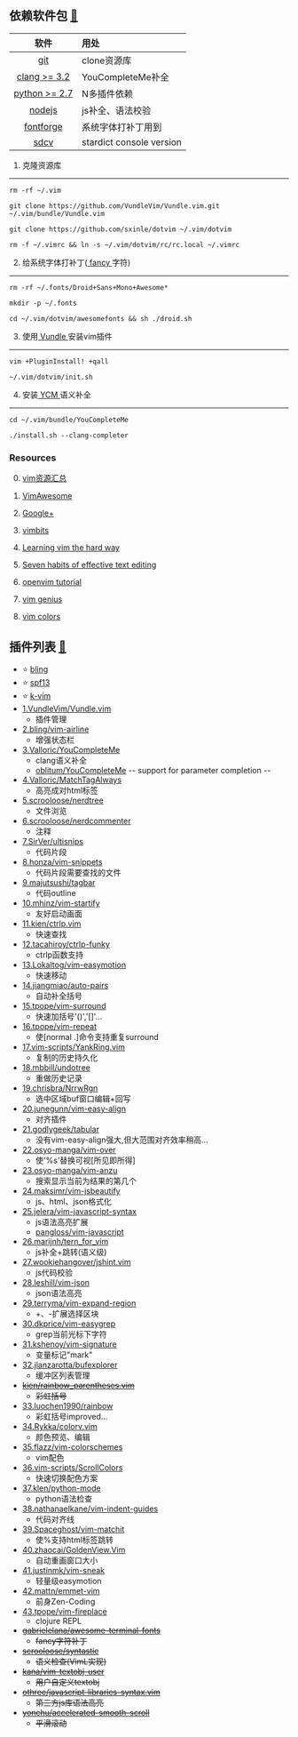 依赖软件包 [:shoe:](#plugin)<a name="top"/>
----------------
软件                                                          | 用处
:------------------------------------------------------------:|:---------------------------
[git](http://www.git-scm.com/)                                |clone资源库
[clang >= 3.2](http://llvm.org/releases/download.html)        |YouCompleteMe补全
[python  >= 2.7](https://www.python.org/download/releases)    |N多插件依赖
[nodejs](http://www.nodejs.org/)                              |js补全、语法校验
[fontforge](https://github.com/fontforge/fontforge)           |系统字体打补丁用到
[sdcv](http://sourceforge.net/projects/sdcv/)                 |stardict console version

1. 克隆资源库
----------------
    rm -rf ~/.vim

    git clone https://github.com/VundleVim/Vundle.vim.git ~/.vim/bundle/Vundle.vim

    git clone https://github.com/sxinle/dotvim ~/.vim/dotvim

    rm -f ~/.vimrc && ln -s ~/.vim/dotvim/rc/rc.local ~/.vimrc
2. 给系统字体打补丁([ fancy ](https://github.com/gabrielelana/awesome-terminal-fonts) 字符)
----------------------------------------------------------------------------------------------
	rm -rf ~/.fonts/Droid+Sans+Mono+Awesome*

	mkdir -p ~/.fonts

	cd ~/.vim/dotvim/awesomefonts && sh ./droid.sh

3. 使用[ Vundle ](https://github.com/VundleVim/Vundle.vim)安装vim插件
---------------------------------------------------------------------

    vim +PluginInstall! +qall

    ~/.vim/dotvim/init.sh

4. 安装[ YCM ](https://github.com/Valloric/YouCompleteMe)语义补全
----------------------------------------------------------------------

    cd ~/.vim/bundle/YouCompleteMe

    ./install.sh --clang-completer

### Resources

0. [vim资源汇总](http://u.memect.com/vim/)

1. [VimAwesome](http://vimawesome.com/)

1. [Google+](https://plus.google.com/communities/105049811056605918816)

2. [vimbits](http://www.vimbits.com/bits?sort=top)

3. [Learning vim the hard way](http://learnvimscriptthehardway.stevelosh.com/)

4. [Seven habits of effective text editing](http://www.moolenaar.net/habits.html)

5. [openvim tutorial](http://www.openvim.com/tutorial.html)

6. [vim genius](http://www.vimgenius.com/)

7. [vim colors](http://vimcolors.com/)

插件列表 <a name="plugin"/>[:shoe:](#top)
-----------
*	:star: [bling](https://github.com/bling/dotvim/commits/master)
*	:star: [spf13](https://github.com/spf13/spf13-vim/commits/3.0)
*	:star: [k-vim](https://github.com/wklken/k-vim)
*  [1.VundleVim/Vundle.vim](https://github.com/VundleVim/Vundle.vim)
	* 插件管理
*  [2.bling/vim-airline](https://github.com/bling/vim-airline)
	* 增强状态栏
*  [3.Valloric/YouCompleteMe](https://github.com/Valloric/YouCompleteMe)
	* clang语义补全
	* [oblitum/YouCompleteMe](https://github.com/oblitum/YouCompleteMe) -- support for parameter completion --
*  [4.Valloric/MatchTagAlways](https://github.com/Valloric/MatchTagAlways)
	* 高亮成对html标签
*  [5.scrooloose/nerdtree](https://github.com/scrooloose/nerdtree)
	* 文件浏览
*  [6.scrooloose/nerdcommenter](https://github.com/scrooloose/nerdcommenter)
	* 注释
*  [7.SirVer/ultisnips](https://github.com/SirVer/ultisnips)
	* 代码片段
*  [8.honza/vim-snippets](https://github.com/honza/vim-snippets)
	* 代码片段需要查找的文件
*  [9.majutsushi/tagbar](https://github.com/majutsushi/tagbar)
	* 代码outline
*  [10.mhinz/vim-startify](https://github.com/mhinz/vim-startify)
	* 友好启动画面
*  [11.kien/ctrlp.vim](https://github.com/kien/ctrlp.vim)
	* 快速查找
*  [12.tacahiroy/ctrlp-funky](https://github.com/tacahiroy/ctrlp-funky)
	* ctrlp函数支持
*  [13.Lokaltog/vim-easymotion](https://github.com/Lokaltog/vim-easymotion)
	* 快速移动
*  [14.jiangmiao/auto-pairs](https://github.com/jiangmiao/auto-pairs)
	* 自动补全括号
*  [15.tpope/vim-surround](https://github.com/tpope/vim-surround)
	* 快速加括号'()','[]'...
*  [16.tpope/vim-repeat](https://github.com/tpope/vim-repeat)
	* 使[normal .]命令支持重复surround
*  [17.vim-scripts/YankRing.vim](https://github.com/vim-scripts/YankRing.vim)
	* 复制的历史持久化
*  [18.mbbill/undotree](https://github.com/mbbill/undotree)
	* 重做历史记录
*  [19.chrisbra/NrrwRgn](https://github.com/chrisbra/NrrwRgn)
	* 选中区域buf窗口编辑+回写
*  [20.junegunn/vim-easy-align](https://github.com/junegunn/vim-easy-align)
	* 对齐插件
*  [21.godlygeek/tabular](https://github.com/godlygeek/tabular)
	* 没有vim-easy-align强大,但大范围对齐效率稍高...
*  [22.osyo-manga/vim-over](https://github.com/osyo-manga/vim-over)
	* 使'%s'替换可视[所见即所得]
*  [23.osyo-manga/vim-anzu](https://github.com/osyo-manga/vim-anzu)
	* 搜索显示当前为结果的第几个
*  [24.maksimr/vim-jsbeautify](https://github.com/maksimr/vim-jsbeautify)
	* js、html、json格式化
*  [25.jelera/vim-javascript-syntax](https://github.com/jelera/vim-javascript-syntax)
	* js语法高亮扩展
	* [pangloss/vim-javascript](https://github.com/pangloss/vim-javascript)
*  [26.marijnh/tern_for_vim](https://github.com/marijnh/tern_for_vim)
	* js补全+跳转(语义级)
*  [27.wookiehangover/jshint.vim](https://github.com/wookiehangover/jshint.vim)
	* js代码校验
*  [28.leshill/vim-json](https://github.com/leshill/vim-json)
	* json语法高亮
*  [29.terryma/vim-expand-region](https://github.com/terryma/vim-expand-region)
	* +、-扩展选择区块
*  [30.dkprice/vim-easygrep](https://github.com/dkprice/vim-easygrep)
	* grep当前光标下字符
*  [31.kshenoy/vim-signature](https://github.com/kshenoy/vim-signature)
	* 变量标记"mark"
*  [32.jlanzarotta/bufexplorer](https://github.com/jlanzarotta/bufexplorer)
	* 缓冲区列表管理
*  ~~[kien/rainbow_parentheses.vim](https://github.com/kien/rainbow_parentheses.vim)~~
	* ~~彩虹括号~~
*  [33.luochen1990/rainbow](https://github.com/luochen1990/rainbow)
	* 彩虹括号improved...
*  [34.Rykka/colorv.vim](https://github.com/Rykka/colorv.vim)
	* 颜色预览、编辑
*  [35.flazz/vim-colorschemes](https://github.com/flazz/vim-colorschemes)
	* vim配色
*  [36.vim-scripts/ScrollColors](https://github.com/vim-scripts/ScrollColors)
	* 快速切换配色方案
*  [37.klen/python-mode](https://github.com/klen/python-mode)
	* python语法检查
*  [38.nathanaelkane/vim-indent-guides](https://github.com/nathanaelkane/vim-indent-guides)
	* 代码对齐线
*  [39.Spaceghost/vim-matchit](https://github.com/Spaceghost/vim-matchit)
	* 使%支持html标签跳转
*  [40.zhaocai/GoldenView.Vim](https://github.com/zhaocai/GoldenView.Vim)
	* 自动重画窗口大小
*  [41.justinmk/vim-sneak](https://github.com/justinmk/vim-sneak)
	* 轻量级easymotion 
*  [42.mattn/emmet-vim](https://github.com/mattn/emmet-vim)
	* 前身Zen-Coding
*  [43.tpope/vim-fireplace](https://github.com/tpope/vim-fireplace)
	* clojure REPL
*  ~~[gabrielelana/awesome-terminal-fonts](https://github.com/gabrielelana/awesome-terminal-fonts)~~
	* ~~fancy字符补丁~~
*  ~~[scrooloose/syntastic](https://github.com/scrooloose/syntastic)~~
	* ~~语义检查(VimL实现)~~
*  ~~[kana/vim-textobj-user](https://github.com/kana/vim-textobj-user)~~
	* ~~用户自定义textobj~~
*  ~~[othree/javascript-libraries-syntax.vim](https://github.com/othree/javascript-libraries-syntax.vim)~~
	* ~~第三方js库语法高亮~~
*  ~~[yonchu/accelerated-smooth-scroll](https://github.com/yonchu/accelerated-smooth-scroll)~~
	* ~~平滑滚动~~

